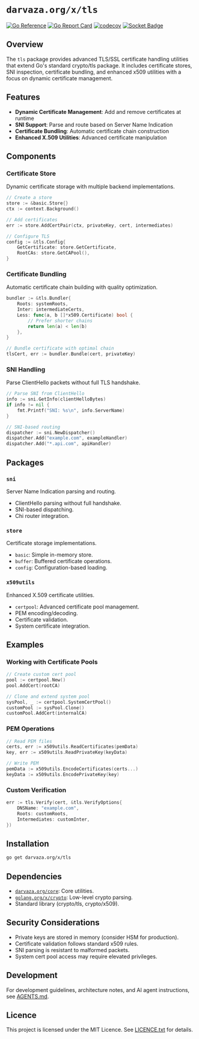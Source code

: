 # `darvaza.org/x/tls`

[![Go Reference][godoc-badge]][godoc-link]
[![Go Report Card][goreportcard-badge]][goreportcard-link]
[![codecov][codecov-badge]][codecov-link]
[![Socket Badge][socket-badge]][socket-link]

[godoc-badge]: https://pkg.go.dev/badge/darvaza.org/x/tls.svg
[godoc-link]: https://pkg.go.dev/darvaza.org/x/tls
[goreportcard-badge]: https://goreportcard.com/badge/darvaza.org/x/tls
[goreportcard-link]: https://goreportcard.com/report/darvaza.org/x/tls
[codecov-badge]: https://codecov.io/github/darvaza-proxy/x/graph/badge.svg?flag=tls
[codecov-link]: https://codecov.io/gh/darvaza-proxy/x
[socket-badge]: https://socket.dev/api/badge/go/package/darvaza.org/x/tls
[socket-link]: https://socket.dev/go/package/darvaza.org/x/tls

## Overview

The `tls` package provides advanced TLS/SSL certificate handling utilities
that extend Go's standard crypto/tls package. It includes certificate stores,
SNI inspection, certificate bundling, and enhanced x509 utilities with a focus
on dynamic certificate management.

## Features

* **Dynamic Certificate Management**: Add and remove certificates at runtime
* **SNI Support**: Parse and route based on Server Name Indication
* **Certificate Bundling**: Automatic certificate chain construction
* **Enhanced X.509 Utilities**: Advanced certificate manipulation

## Components

### Certificate Store

Dynamic certificate storage with multiple backend implementations.

```go
// Create a store
store := &basic.Store{}
ctx := context.Background()

// Add certificates
err := store.AddCertPair(ctx, privateKey, cert, intermediates)

// Configure TLS
config := &tls.Config{
    GetCertificate: store.GetCertificate,
    RootCAs: store.GetCAPool(),
}
```

### Certificate Bundling

Automatic certificate chain building with quality optimization.

```go
bundler := &tls.Bundler{
    Roots: systemRoots,
    Inter: intermediateCerts,
    Less: func(a, b []*x509.Certificate) bool {
        // Prefer shorter chains
        return len(a) < len(b)
    },
}

// Bundle certificate with optimal chain
tlsCert, err := bundler.Bundle(cert, privateKey)
```

### SNI Handling

Parse ClientHello packets without full TLS handshake.

```go
// Parse SNI from ClientHello
info := sni.GetInfo(clientHelloBytes)
if info != nil {
    fmt.Printf("SNI: %s\n", info.ServerName)
}

// SNI-based routing
dispatcher := sni.NewDispatcher()
dispatcher.Add("example.com", exampleHandler)
dispatcher.Add("*.api.com", apiHandler)
```

## Packages

### `sni`

Server Name Indication parsing and routing.

* ClientHello parsing without full handshake.
* SNI-based dispatching.
* Chi router integration.

### `store`

Certificate storage implementations.

* `basic`: Simple in-memory store.
* `buffer`: Buffered certificate operations.
* `config`: Configuration-based loading.

### `x509utils`

Enhanced X.509 certificate utilities.

* `certpool`: Advanced certificate pool management.
* PEM encoding/decoding.
* Certificate validation.
* System certificate integration.

## Examples

### Working with Certificate Pools

```go
// Create custom cert pool
pool := certpool.New()
pool.AddCert(rootCA)

// Clone and extend system pool
sysPool, _ := certpool.SystemCertPool()
customPool := sysPool.Clone()
customPool.AddCert(internalCA)
```

### PEM Operations

```go
// Read PEM files
certs, err := x509utils.ReadCertificates(pemData)
key, err := x509utils.ReadPrivateKey(keyData)

// Write PEM
pemData := x509utils.EncodeCertificates(certs...)
keyData := x509utils.EncodePrivateKey(key)
```

### Custom Verification

```go
err := tls.Verify(cert, &tls.VerifyOptions{
    DNSName: "example.com",
    Roots: customRoots,
    Intermediates: customInter,
})
```

## Installation

```bash
go get darvaza.org/x/tls
```

## Dependencies

* [`darvaza.org/core`][core-link]: Core utilities.
* [`golang.org/x/crypto`][xcrypto-link]: Low-level crypto parsing.
* Standard library (crypto/tls, crypto/x509).

[core-link]: https://pkg.go.dev/darvaza.org/core
[xcrypto-link]: https://pkg.go.dev/golang.org/x/crypto

## Security Considerations

* Private keys are stored in memory (consider HSM for production).
* Certificate validation follows standard x509 rules.
* SNI parsing is resistant to malformed packets.
* System cert pool access may require elevated privileges.

## Development

For development guidelines, architecture notes, and AI agent instructions, see
[AGENTS.md](AGENTS.md).

## Licence

This project is licensed under the MIT Licence. See [LICENCE.txt](LICENCE.txt)
for details.
